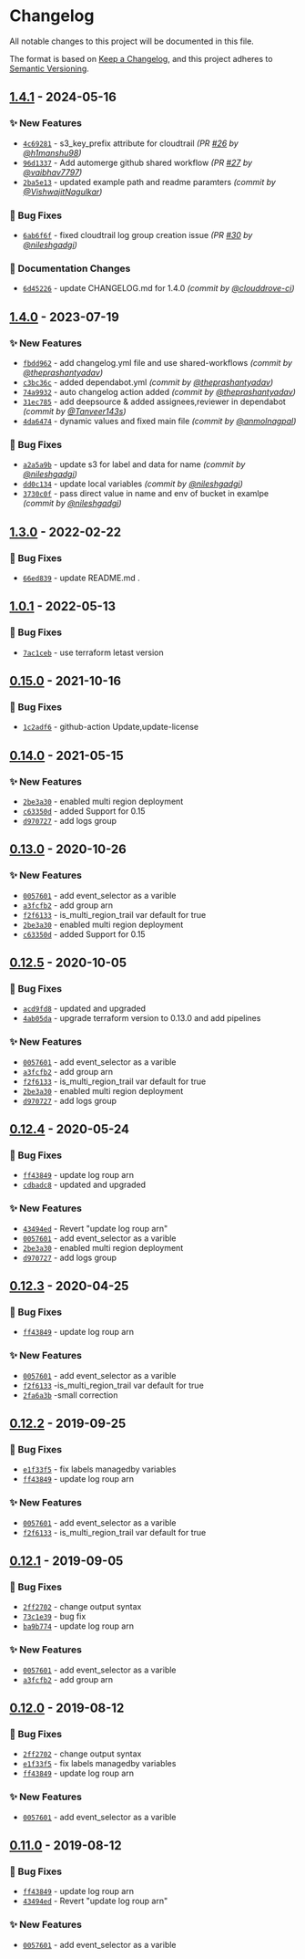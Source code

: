 # Changelog
All notable changes to this project will be documented in this file.

The format is based on [Keep a Changelog](https://keepachangelog.com/en/1.0.0/),
and this project adheres to [Semantic Versioning](https://semver.org/spec/v2.0.0.html).

## [1.4.1] - 2024-05-16
### :sparkles: New Features
- [`4c69281`](https://github.com/clouddrove/terraform-aws-cloudtrail/commit/4c692814d16d40a1829dd5db1fdd28da34def1e1) - s3_key_prefix attribute for cloudtrail *(PR [#26](https://github.com/clouddrove/terraform-aws-cloudtrail/pull/26) by [@h1manshu98](https://github.com/h1manshu98))*
- [`96d1337`](https://github.com/clouddrove/terraform-aws-cloudtrail/commit/96d13371e40d6c2c1bc6c500362feed7e0b8216e) - Add automerge github shared workflow *(PR [#27](https://github.com/clouddrove/terraform-aws-cloudtrail/pull/27) by [@vaibhav7797](https://github.com/vaibhav7797))*
- [`2ba5e13`](https://github.com/clouddrove/terraform-aws-cloudtrail/commit/2ba5e1369129ee8f999b6b4650ca42a2a0053df3) - updated example path and readme paramters *(commit by [@VishwajitNagulkar](https://github.com/VishwajitNagulkar))*

### :bug: Bug Fixes
- [`6ab6f6f`](https://github.com/clouddrove/terraform-aws-cloudtrail/commit/6ab6f6f9a8d1a460c7b197c1d79c5ca8f11629ea) - fixed cloudtrail log group creation issue *(PR [#30](https://github.com/clouddrove/terraform-aws-cloudtrail/pull/30) by [@nileshgadgi](https://github.com/nileshgadgi))*

### :memo: Documentation Changes
- [`6d45226`](https://github.com/clouddrove/terraform-aws-cloudtrail/commit/6d452269e154aaef69987ac9fa16ec085c4eb741) - update CHANGELOG.md for 1.4.0 *(commit by [@clouddrove-ci](https://github.com/clouddrove-ci))*


## [1.4.0] - 2023-07-19
### :sparkles: New Features
- [`fbdd962`](https://github.com/clouddrove/terraform-aws-cloudtrail/commit/fbdd962bdd32cb3e9c585bcf6a40ec45bebb0da5) - add changelog.yml file and use shared-workflows *(commit by [@theprashantyadav](https://github.com/theprashantyadav))*
- [`c3bc36c`](https://github.com/clouddrove/terraform-aws-cloudtrail/commit/c3bc36cea431a02087b7d5de12465b90319b72bc) - added dependabot.yml *(commit by [@theprashantyadav](https://github.com/theprashantyadav))*
- [`74a9932`](https://github.com/clouddrove/terraform-aws-cloudtrail/commit/74a993255238361fb61421e83e6467dae0c483ca) - auto changelog action added *(commit by [@theprashantyadav](https://github.com/theprashantyadav))*
- [`31ec785`](https://github.com/clouddrove/terraform-aws-cloudtrail/commit/31ec78548ae4b2e4e1f849b4f5effc716b846b24) - add deepsource & added assignees,reviewer in dependabot *(commit by [@Tanveer143s](https://github.com/Tanveer143s))*
- [`4da6474`](https://github.com/clouddrove/terraform-aws-cloudtrail/commit/4da64740536f8d1ff21be39cb7f5f3f933df9dfa) - dynamic values and fixed main file *(commit by [@anmolnagpal](https://github.com/anmolnagpal))*

### :bug: Bug Fixes
- [`a2a5a9b`](https://github.com/clouddrove/terraform-aws-cloudtrail/commit/a2a5a9bf615061fd9f2956efd5c96fc55ad0b9d5) - update s3 for label and data for name *(commit by [@nileshgadgi](https://github.com/nileshgadgi))*
- [`dd0c134`](https://github.com/clouddrove/terraform-aws-cloudtrail/commit/dd0c134f492d98e744144e205906483d29165e00) - update local variables *(commit by [@nileshgadgi](https://github.com/nileshgadgi))*
- [`3730c0f`](https://github.com/clouddrove/terraform-aws-cloudtrail/commit/3730c0f63aec0078a8521cadebc8f7f9ba5f7667) - pass direct value in name and env of bucket in examlpe *(commit by [@nileshgadgi](https://github.com/nileshgadgi))*


## [1.3.0] - 2022-02-22
### :bug: Bug Fixes
- [`66ed839`](https://github.com/clouddrove/terraform-aws-cloudtrail/commit/66ed839f98b3743b89561e530a85ae7aa89e328c) - update README.md .

## [1.0.1] - 2022-05-13
### :bug: Bug Fixes
- [`7ac1ceb`](https://github.com/clouddrove/terraform-aws-cloudtrail/commit/7ac1cebf7c5b651918c392cdb936aca74d1de405) - use terraform letast version


## [0.15.0] - 2021-10-16
### :bug: Bug Fixes
- [`1c2adf6`](https://github.com/clouddrove/terraform-aws-cloudtrail/commit/1c2adf613f8343a1b7cc4af3c59a61db797e6fe5) - github-action Update,update-license


## [0.14.0] - 2021-05-15
### :sparkles: New Features
- [`2be3a30`](https://github.com/clouddrove/terraform-aws-cloudtrail/commit/2be3a30f56ba82bb6344e93b44346dbb354b0f65) - enabled multi region deployment
- [`c63350d`](https://github.com/clouddrove/terraform-aws-cloudtrail/commit/c63350dcfd77036aea553c95ced761bb8f61d490) - added Support for 0.15
- [`d970727`](https://github.com/clouddrove/terraform-aws-cloudtrail/commit/d9707272e41744191068c9f8fbd9112bc005d578) - add logs group

## [0.13.0] - 2020-10-26
### :sparkles: New Features
- [`0057601`](https://github.com/clouddrove/terraform-aws-cloudtrail/commit/0057601cd6780d4b18066769073abc2beaf69725) - add event_selector as a varible
- [`a3fcfb2`](https://github.com/clouddrove/terraform-aws-cloudtrail/commit/a3fcfb28cc3de32f6dc6da883bdab1995d7902e6) - add group arn
- [`f2f6133`](https://github.com/clouddrove/terraform-aws-cloudtrail/commit/f2f613389b731f8cfdf8bf4b64c2090a846953fa) - is_multi_region_trail var default for true
- [`2be3a30`](https://github.com/clouddrove/terraform-aws-cloudtrail/commit/2be3a30f56ba82bb6344e93b44346dbb354b0f65) - enabled multi region deployment
- [`c63350d`](https://github.com/clouddrove/terraform-aws-cloudtrail/commit/c63350dcfd77036aea553c95ced761bb8f61d490) - added Support for 0.15


## [0.12.5] - 2020-10-05
### :bug: Bug Fixes
- [`acd9fd8`](https://github.com/clouddrove/terraform-aws-cloudtrail/commit/acd9fd8db6cff43256a6374e0b95dafef06a9fc4) - updated and upgraded
- [`4ab05da`](https://github.com/clouddrove/terraform-aws-cloudtrail/commit/4ab05da4933040697012068e5435fa5594e9503d) - upgrade terraform version to 0.13.0 and add pipelines

### :sparkles: New Features
- [`0057601`](https://github.com/clouddrove/terraform-aws-cloudtrail/commit/0057601cd6780d4b18066769073abc2beaf69725) - add event_selector as a varible
- [`a3fcfb2`](https://github.com/clouddrove/terraform-aws-cloudtrail/commit/a3fcfb28cc3de32f6dc6da883bdab1995d7902e6) - add group arn
- [`f2f6133`](https://github.com/clouddrove/terraform-aws-cloudtrail/commit/f2f613389b731f8cfdf8bf4b64c2090a846953fa) - is_multi_region_trail var default for true
- [`2be3a30`](https://github.com/clouddrove/terraform-aws-cloudtrail/commit/2be3a30f56ba82bb6344e93b44346dbb354b0f65) - enabled multi region deployment
- [`d970727`](https://github.com/clouddrove/terraform-aws-cloudtrail/commit/d9707272e41744191068c9f8fbd9112bc005d578) - add logs group


## [0.12.4] - 2020-05-24
### :bug: Bug Fixes
- [`ff43849`](https://github.com/clouddrove/terraform-aws-cloudtrail/commit/ff438494fa606cdb97aa7a4689f58caec25c246f) - update log roup arn
- [`cdbadc8`](https://github.com/clouddrove/terraform-aws-cloudtrail/commit/cdbadc82b013a17a565798a277e6ef08ada48202) - updated and upgraded

### :sparkles: New Features
- [`43494ed`](https://github.com/clouddrove/terraform-aws-cloudtrail/commit/43494edce1dd3110561322aa754ce298c1235eb9) - Revert "update log roup arn"
- [`0057601`](https://github.com/clouddrove/terraform-aws-cloudtrail/commit/0057601cd6780d4b18066769073abc2beaf69725) - add event_selector as a varible
- [`2be3a30`](https://github.com/clouddrove/terraform-aws-cloudtrail/commit/2be3a30f56ba82bb6344e93b44346dbb354b0f65) - enabled multi region deployment
- [`d970727`](https://github.com/clouddrove/terraform-aws-cloudtrail/commit/d9707272e41744191068c9f8fbd9112bc005d578) - add logs group


## [0.12.3] - 2020-04-25
### :bug: Bug Fixes
- [`ff43849`](https://github.com/clouddrove/terraform-aws-cloudtrail/commit/ff438494fa606cdb97aa7a4689f58caec25c246f) - update log roup arn

### :sparkles: New Features
- [`0057601`](https://github.com/clouddrove/terraform-aws-cloudtrail/commit/0057601cd6780d4b18066769073abc2beaf69725) - add event_selector as a varible
- [`f2f6133`](https://github.com/clouddrove/terraform-aws-cloudtrail/commit/f2f613389b731f8cfdf8bf4b64c2090a846953fa) -is_multi_region_trail var default for true
- [`2fa6a3b`](https://github.com/clouddrove/terraform-aws-cloudtrail/commit/2fa6a3bb1eca0a987aedd5c3b26e0effe55767d7) -small correction

## [0.12.2] - 2019-09-25
### :bug: Bug Fixes
- [`e1f33f5`](https://github.com/clouddrove/terraform-aws-cloudtrail/commit/e1f33f575fac069c2b559af580294982a940e1a5) - fix labels managedby variables
- [`ff43849`](https://github.com/clouddrove/terraform-aws-cloudtrail/commit/ff438494fa606cdb97aa7a4689f58caec25c246f) - update log roup arn

### :sparkles: New Features
- [`0057601`](https://github.com/clouddrove/terraform-aws-cloudtrail/commit/0057601cd6780d4b18066769073abc2beaf69725) - add event_selector as a varible
- [`f2f6133`](https://github.com/clouddrove/terraform-aws-cloudtrail/commit/f2f613389b731f8cfdf8bf4b64c2090a846953fa) - is_multi_region_trail var default for true

## [0.12.1] - 2019-09-05
### :bug: Bug Fixes
- [`2ff2702`](https://github.com/clouddrove/terraform-aws-cloudtrail/commit/2ff27020bd7c3b3c86e2d6f0f13edb5eb3cb7964) - change output syntax
- [`73c1e39`](https://github.com/clouddrove/terraform-aws-cloudtrail/commit/73c1e39fa4919ed916744f1d8a61fd8acb2b6a10) - bug fix
- [`ba9b774`](https://github.com/clouddrove/terraform-aws-cloudtrail/commit/ba9b7748d53ab7dad719d7c2362ac5fb64b038cd) - update log roup arn

### :sparkles: New Features
- [`0057601`](https://github.com/clouddrove/terraform-aws-cloudtrail/commit/0057601cd6780d4b18066769073abc2beaf69725) - add event_selector as a varible
- [`a3fcfb2`](https://github.com/clouddrove/terraform-aws-cloudtrail/commit/a3fcfb28cc3de32f6dc6da883bdab1995d7902e6) - add group arn


## [0.12.0] - 2019-08-12
### :bug: Bug Fixes
- [`2ff2702`](https://github.com/clouddrove/terraform-aws-cloudtrail/commit/2ff27020bd7c3b3c86e2d6f0f13edb5eb3cb7964) - change output syntax
- [`e1f33f5`](https://github.com/clouddrove/terraform-aws-cloudtrail/commit/e1f33f575fac069c2b559af580294982a940e1a5) - fix labels managedby variables
- [`ff43849`](https://github.com/clouddrove/terraform-aws-cloudtrail/commit/ff438494fa606cdb97aa7a4689f58caec25c246f) - update log roup arn

### :sparkles: New Features
- [`0057601`](https://github.com/clouddrove/terraform-aws-cloudtrail/commit/0057601cd6780d4b18066769073abc2beaf69725) - add event_selector as a varible


## [0.11.0] - 2019-08-12
### :bug: Bug Fixes
- [`ff43849`](https://github.com/clouddrove/terraform-aws-cloudtrail/commit/ff438494fa606cdb97aa7a4689f58caec25c246f) - update log roup arn
- [`43494ed`](https://github.com/clouddrove/terraform-aws-cloudtrail/commit/43494edce1dd3110561322aa754ce298c1235eb9) - Revert "update log roup arn"

### :sparkles: New Features
- [`0057601`](https://github.com/clouddrove/terraform-aws-cloudtrail/commit/0057601cd6780d4b18066769073abc2beaf69725) - add event_selector as a varible


[0.11.0]: https://github.com/clouddrove/terraform-aws-cloudtrail/compare/0.11.0...master
[0.12.0]: https://github.com/clouddrove/terraform-aws-cloudtrail/compare/0.12.0...master
[0.12.1]: https://github.com/clouddrove/terraform-aws-cloudtrail/compare/0.12.1...master
[0.12.2]: https://github.com/clouddrove/terraform-aws-cloudtrail/compare/0.12.2...master
[0.12.3]: https://github.com/clouddrove/terraform-aws-cloudtrail/compare/0.12.3...master
[0.12.4]: https://github.com/clouddrove/terraform-aws-cloudtrail/compare/0.12.4...master
[0.12.5]: https://github.com/clouddrove/terraform-aws-cloudtrail/compare/0.12.5...master
[0.13.0]: https://github.com/clouddrove/terraform-aws-cloudtrail/compare/0.13.0...master
[0.14.0]: https://github.com/clouddrove/terraform-aws-cloudtrail/compare/0.14.0...master
[0.15.0]: https://github.com/clouddrove/terraform-aws-cloudtrail/compare/0.15.0...master
[1.0.1]: https://github.com/clouddrove/terraform-aws-cloudtrail/compare/1.0.1...master
[1.3.0]:  https://github.com/clouddrove/terraform-aws-cloudtrail/releases/tag/1.3.0
[1.4.0]: https://github.com/clouddrove/terraform-aws-cloudtrail/compare/1.3.0...1.4.0
[1.4.1]: https://github.com/clouddrove/terraform-aws-cloudtrail/compare/1.4.0...1.4.1
